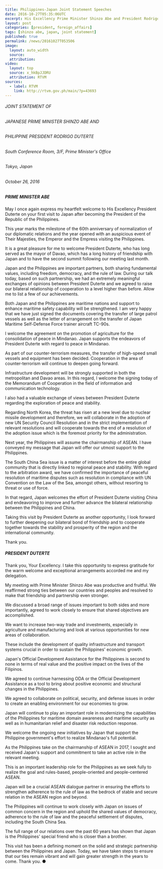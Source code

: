 ```yaml
---
title: Philippines-Japan Joint Statement Speeches
date: 2016-10-27T05:35:06UTC
excerpt: His Excellency Prime Minister Shinzo Abe and President Rodrigo Roa Duterte delivered their joint statements in Tokyo, Japan on 26 October 2016 during the Philippine President's official visit to the Japan.
layout: post
categories: [president, foreign_affairs]
tags: [shinzo abe, japan, joint statement]
published: true
permalink: /news/20161027T053506
image:
  layout: auto_width
  source: 
  attribution: 
video:
  layout: top
  source: x_hkBpJJDRU
  attribution: RTVM
sources:
  - label: RTVM
    link: http://rtvm.gov.ph/main/?p=43693
---
```


###### JOINT STATEMENT OF

###### JAPANESE PRIME MINISTER SHINZO ABE AND

###### PHILIPPINE PRESIDENT RODRIGO DUTERTE

###### South Conference Room, 3/F, Prime Minister's Office

###### Tokyo, Japan

###### October 26, 2016



##### PRIME MINISTER ABE

May I once again express my heartfelt welcome to His Excellency President Duterte on your first visit to Japan after becoming the President of the Republic of the Philippines.

This year marks the milestone of the 60th anniversary of normalization of our diplomatic relations and the year opened with an auspicious event of Their Majesties, the Emperor and the Empress visiting the Philippines.

It is a great pleasure for me to welcome President Duterte, who has long served as the mayor of Davao, which has a long history of friendship with Japan and to have the second summit following our meeting last month.

Japan and the Philippines are important partners, both sharing fundamental values, including freedom, democracy, and the rule of law. During our talk today, based on such partnership, we had an extremely meaningful exchanges of opinions between President Duterte and we agreed to raise our bilateral relationship of cooperation to a level higher than before. Allow me to list a few of our achievements.

Both Japan and the Philippines are maritime nations and support to enhance maritime safety capability will be strengthened. I am very happy that we have just signed the documents covering the transfer of large patrol vessels as well as the letter of arrangement on the transfer of Japan Maritime Self-Defense Force trainer aircraft TC-90s.

I welcome the agreement on the promotion of agriculture for the consolidation of peace in Mindanao. Japan supports the endeavors of President Duterte with regard to peace in Mindanao.

As part of our counter-terrorism measures, the transfer of high-speed small vessels and equipment has been decided. Cooperation in the area of counter-terrorism will continue to deepen going forward.

Infrastructure development will be strongly supported in both the metropolitan and Davao areas. In this regard, I welcome the signing today of the Memorandum of Cooperation in the field of information and communication technology.

I also had a valuable exchange of views between President Duterte regarding the exploration of peace and stability.

Regarding North Korea, the threat has risen at a new level due to nuclear missile development and therefore, we will collaborate in the adoption of new UN Security Council Resolution and in the strict implementation of relevant resolutions and will cooperate towards the end of a resolution of the adoption issue which is the foremost priority for the administration.

Next year, the Philippines will assume the chairmanship of ASEAN. I have conveyed my message that Japan will offer our utmost support to the Philippines.

The South China Sea issue is a matter of interest before the entire global community that is directly linked to regional peace and stability. With regard to the arbitration award, we have confirmed the importance of peaceful resolution of maritime disputes such as resolution in compliance with UN Convention on the Law of the Sea, amongst others, without resorting to threat or use of force.

In that regard, Japan welcomes the effort of President Duterte visiting China and endeavoring to improve and further advance the bilateral relationship between the Philippines and China.

Taking this visit by President Duterte as another opportunity, I look forward to further deepening our bilateral bond of friendship and to cooperate together towards the stability and prosperity of the region and the international community.

Thank you.



##### PRESIDENT DUTERTE

Thank you, Your Excellency. I take this opportunity to express gratitude for the warm welcome and exceptional arrangements accorded me and my delegation.

My meeting with Prime Minister Shinzo Abe was productive and fruitful. We reaffirmed strong ties between our countries and peoples and resolved to make that friendship and partnership even stronger.

We discussed a broad range of issues important to both sides and more importantly, agreed to work closely to ensure that shared objectives are accomplished.

We want to increase two-way trade and investments, especially in agriculture and manufacturing and look at various opportunities for new areas of collaboration.

These include the development of quality infrastructure and transport systems crucial in order to sustain the Philippines' economic growth.

Japan's Official Development Assistance for the Philippines is second to none in terms of real value and the positive impact on the lives of the Filipinos.

We agreed to continue harnessing ODA or the Official Development Assistance as a tool to bring about positive economic and structural changes in the Philippines.

We agreed to collaborate on political, security, and defense issues in order to create an enabling environment for our economies to grow.

Japan will continue to play an important role in modernizing the capabilities of the Philippines for maritime domain awareness and maritime security as well as in humanitarian relief and disaster risk reduction response.

We welcome the ongoing new initiatives by Japan that support the Philippine government's effort to realize Mindanao's full potential.

As the Philippines take on the chairmanship of ASEAN in 2017, I sought and received Japan's support and commitment to take an active role in the relevant meeting.

This is an important leadership role for the Philippines as we seek fully to realize the goal and rules-based, people-oriented and people-centered ASEAN.

Japan will be a crucial ASEAN dialogue partner in ensuring the efforts to strengthen adherence to the rule of law as the bedrock of stable and secure relation in the ASEAN region and beyond.

The Philippines will continue to work closely with Japan on issues of common concern in the region and uphold the shared values of democracy, adherence to the rule of law and the peaceful settlement of disputes, including the South China Sea.

The full range of our relations over the past 60 years has shown that Japan is the Philippines' special friend who is closer than a brother.

This visit has been a defining moment on the solid and strategic partnership between the Philippines and Japan. Today, we have taken steps to ensure that our ties remain vibrant and will gain greater strength in the years to come. Thank you.
&#x25cf;

